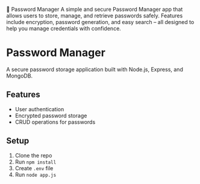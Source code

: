 🔐 Password Manager
A simple and secure Password Manager app that allows users to store, manage, and retrieve passwords safely. Features include encryption, password generation, and easy search – all designed to help you manage credentials with confidence.


# Password Manager

A secure password storage application built with Node.js, Express, and MongoDB.

## Features
- User authentication
- Encrypted password storage
- CRUD operations for passwords

## Setup
1. Clone the repo
2. Run `npm install`
3. Create `.env` file
4. Run `node app.js`
